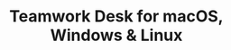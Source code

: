 ---
name: Teamwork Desk
url: 'https://www.teamworkdesk.com/'
category: Business
title: 'Teamwork Desk for macOS, Windows & Linux'
key: teamwork-desk

---